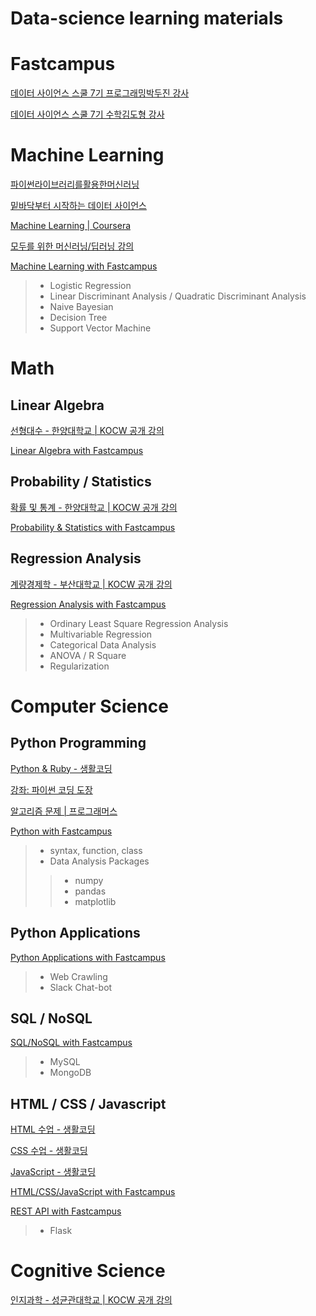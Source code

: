 # Data-science learning materials



# Fastcampus

[데이터 사이언스 스쿨 7기 프로그래밍](http://www.fastcampus.co.kr/)[박두진 강사](https://github.com/radajin)

[데이터 사이언스 스쿨 7기 수학](https://datascienceschool.net/)[김도형 강사](https://github.com/joelkim)


# Machine Learning

[파이썬라이브러리를활용한머신러닝](https://tensorflow.blog/%ED%8C%8C%EC%9D%B4%EC%8D%AC-%EB%A8%B8%EC%8B%A0%EB%9F%AC%EB%8B%9D/)

[밑바닥부터 시작하는 데이터 사이언스](https://github.com/Insight-book/data-science-from-scratch)

[Machine Learning | Coursera](https://www.coursera.org/learn/machine-learning?authMode=signup)

[모두를 위한 머신러닝/딥러닝 강의](https://www.youtube.com/watch?v=BS6O0zOGX4E&list=PLlMkM4tgfjnLSOjrEJN31gZATbcj_MpUm&index=1)

[Machine Learning with Fastcampus](/Machine_Learning)
> * Logistic Regression
> * Linear Discriminant Analysis / Quadratic Discriminant Analysis
> * Naive Bayesian
> * Decision Tree
> * Support Vector Machine


# Math

## Linear Algebra

[선형대수 - 한양대학교 | KOCW 공개 강의](http://www.kocw.net/home/search/kemView.do?kemId=977757)

[Linear Algebra with Fastcampus](/Linear_Algebra)

## Probability / Statistics

[확률 및 통계 - 한양대학교 | KOCW 공개 강의](http://www.kocw.net/home/search/kemView.do?kemId=1056974)

[Probability & Statistics with Fastcampus](/Probability_&_Statistics)

## Regression Analysis

[계량경제학 - 부산대학교 | KOCW 공개 강의](http://www.kocw.net/home/cview.do?cid=3a8b45295858fd20)

[Regression Analysis with Fastcampus](/Regression_Analysis)
> * Ordinary Least Square Regression Analysis
> * Multivariable Regression
> * Categorical Data Analysis
> * ANOVA / R Square
> * Regularization

# Computer Science

## Python Programming

[Python & Ruby - 생활코딩](https://opentutorials.org/course/1750)

[강좌: 파이썬 코딩 도장](https://dojang.io/course/view.php?id=3)

[알고리즘 문제 | 프로그래머스](https://programmers.co.kr/learn/challenges)

[Python with Fastcampus](/Python)
> * syntax, function, class
> * Data Analysis Packages
>> * numpy
>> * pandas
>> * matplotlib

## Python Applications

[Python Applications with Fastcampus](/Python_Applications)
> * Web Crawling
> * Slack Chat-bot

## SQL / NoSQL

[SQL/NoSQL with Fastcampus](/SQL_NoSQL)
> * MySQL
> * MongoDB

## HTML / CSS / Javascript

[HTML 수업 - 생활코딩](https://opentutorials.org/course/2039)

[CSS 수업 - 생활코딩](https://opentutorials.org/course/2418)

[JavaScript - 생활코딩](https://opentutorials.org/course/743)

[HTML/CSS/JavaScript with Fastcampus](/Web_Programming)

[REST API with Fastcampus](/Web_Programming)
> * Flask

# Cognitive Science

[인지과학 - 성균관대학교 | KOCW 공개 강의](http://www.kocw.net/home/search/kemView.do?kemId=444916)
